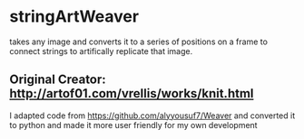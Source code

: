 # stringArtWeaver
takes any image and converts it to a series of positions on a frame to connect strings to artifically replicate that image.
## Original Creator: http://artof01.com/vrellis/works/knit.html
I adapted code from https://github.com/alyyousuf7/Weaver and converted it to python and made it more user friendly for my own development
